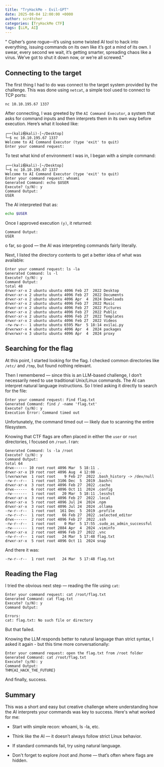 ```yaml
---
title: "TryHackMe - Evil-GPT"
date: 2025-08-04 12:00:00 +0000
author: scr4tcher
categories: [TryHackMe CTF]
tags: [LLM, AI]
--- 
```


" Cipher’s gone rogue—it’s using some twisted AI tool to hack into everything, issuing commands on its own like it’s got a mind of its own. I swear, every second we wait, it’s getting smarter, spreading chaos like a virus. We’ve got to shut it down now, or we’re all screwed."



## Connecting to the target

The first thing I had to do was connect to the target system provided by the challenge. This was done using `netcat`, a simple tool used to connect to TCP ports:

```
nc 10.10.195.67 1337
```

After connecting, I was greeted by the `AI Command Executor`, a system that asks for command inputs and then interprets them in its own way before execution. Here’s what it looked like:

```
┌──(kali㉿kali)-[~/Desktop]
└─$ nc 10.10.195.67 1337
Welcome to AI Command Executor (type 'exit' to quit)
Enter your command request: 
```
To test what kind of environment I was in, I began with a simple command:

```
┌──(kali㉿kali)-[~/Desktop]
└─$ nc 10.10.195.67 1337
Welcome to AI Command Executor (type 'exit' to quit)
Enter your command request: whoami
Generated Command: echo $USER
Execute? (y/N): y
Command Output:
USER
```

The AI interpreted that as:

```bash
echo $USER
```

Once I approved execution `(y)`, it returned:

```
Command Output:
USER
```


o far, so good — the AI was interpreting commands fairly literally.

Next, I listed the directory contents to get a better idea of what was available:


```console
Enter your command request: ls -la
Generated Command: ls -l
Execute? (y/N): y
Command Output:
total 48
drwxr-xr-x 2 ubuntu ubuntu 4096 Feb 27  2022 Desktop
drwxr-xr-x 2 ubuntu ubuntu 4096 Feb 27  2022 Documents
drwxr-xr-x 2 ubuntu ubuntu 4096 Apr  4  2024 Downloads
drwxr-xr-x 2 ubuntu ubuntu 4096 Feb 27  2022 Music
drwxr-xr-x 2 ubuntu ubuntu 4096 Feb 27  2022 Pictures
drwxr-xr-x 2 ubuntu ubuntu 4096 Feb 27  2022 Public
drwxr-xr-x 2 ubuntu ubuntu 4096 Feb 27  2022 Templates
drwxr-xr-x 2 ubuntu ubuntu 4096 Feb 27  2022 Videos
-rw-rw-r-- 1 ubuntu ubuntu 6595 Mar  5 18:14 evilai.py
drwxrwxr-x 4 ubuntu ubuntu 4096 Apr  4  2024 packages
drwxrwxr-x 3 ubuntu ubuntu 4096 Apr  4  2024 proxy
```
## Searching for the flag

At this point, I started looking for the flag. I checked common directories like `/etc/` and `/tmp`, but found nothing relevant.

Then I remembered — since this is an LLM-based challenge, I don’t necessarily need to use traditional Unix/Linux commands. The AI can interpret natural language instructions. So I tried asking it directly to search for the file:


```
Enter your command request: Find flag.txt
Generated Command: find / -name 'flag.txt'
Execute? (y/N): y
Execution Error: Command timed out

```

Unfortunately, the command timed out — likely due to scanning the entire filesystem.

Knowing that CTF flags are often placed in either the `user` or `root `directories, I focused on `/root`. I ran: 

```
Generated Command: ls -la /root
Execute? (y/N): y
Command Output:
total 64
drwx------ 10 root root 4096 Mar  5 18:11 .
drwxr-xr-x 19 root root 4096 Aug  4 12:08 ..
lrwxrwxrwx  1 root root    9 Feb 27  2022 .bash_history -> /dev/null
-rw-r--r--  1 root root 3106 Dec  5  2019 .bashrc
drwxr-xr-x  3 root root 4096 Feb 27  2022 .cache
drwx------  6 root root 4096 Oct 11  2024 .config
-rw-------  1 root root   20 Mar  5 18:11 .lesshst
drwxr-xr-x  3 root root 4096 Feb 27  2022 .local
drwxr-xr-x  5 root root 4096 Jul 24  2024 .npm
drwxr-xr-x  3 root root 4096 Jul 24  2024 .ollama
-rw-r--r--  1 root root  161 Dec  5  2019 .profile
-rw-r--r--  1 root root   66 Feb 27  2022 .selected_editor
drwx------  2 root root 4096 Feb 27  2022 .ssh
-rw-r--r--  1 root root    0 Mar  5 17:55 .sudo_as_admin_successful
-rw-------  1 root root 2884 Apr  4  2024 .viminfo
drwxr-xr-x  2 root root 4096 Feb 27  2022 .vnc
-rw-r--r--  1 root root   24 Mar  5 17:48 flag.txt
drwxr-xr-x  5 root root 4096 Oct 11  2024 snap
```
And there it was:

```
-rw-r--r--  1 root root   24 Mar  5 17:48 flag.txt
```

## Reading the Flag 

I tried the obvious next step — reading the file using `cat`:

```
Enter your command request: cat /root/flag.txt
Generated Command: cat flag.txt
Execute? (y/N): y
Command Output:

Errors:
cat: flag.txt: No such file or directory
```

But that failed.

Knowing the LLM responds better to natural language than strict syntax, I asked it again - but this time more conversationally:


```
Enter your command request: open the flag.txt from /root folder
Generated Command: cat /root/flag.txt
Execute? (y/N): y
Command Output:
THM{AI_HACK_THE_FUTURE}
```

And finally, success.


## Summary

This was a short and easy but creative challenge where understanding how the AI interprets your commands was key to success. Here's what worked for me:

- Start with simple recon: whoami, ls -la, etc.

- Think like the AI — it doesn’t always follow strict Linux behavior.

- If standard commands fail, try using natural language.

- Don't forget to explore /root and /home — that’s often where flags are hidden.